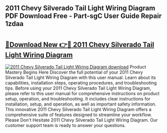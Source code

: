 ## 2011 Chevy Silverado Tail Light Wiring Diagram PDF Download Free - Part-sgC User Guide Repair 1zdaa

# <h2><a href="http://dft31v.blite.top/?on=2011+Chevy+Silverado+Tail+Light+Wiring+Diagram">🔗Download New 👉🔴 2011 Chevy Silverado Tail Light Wiring Diagram</a></h2>

[![2011 Chevy Silverado Tail Light Wiring Diagram download](https://i.imgur.com/lujVjoI.png)](http://dft31v.blite.top/?on=2011+Chevy+Silverado+Tail+Light+Wiring+Diagram)
Product Mastery Begins Here Discover the full potential of your 2011 Chevy Silverado Tail Light Wiring Diagram with this user manual. Learn about its capabilities, installation steps, operating procedures, and troubleshooting tips. Before using your 2011 Chevy Silverado Tail Light Wiring Diagram, please refer to this user manual for comprehensive instructions on product setup, operation, and troubleshooting. It includes clear instructions for installation, setup, and operation, as well as important safety information. This innovative 2011 Chevy Silverado Tail Light Wiring Diagram offers a comprehensive suite of features designed to streamline your workflow. Please Don't Hesitate 2011 Chevy Silverado Tail Light Wiring Diagram. Our customer support team is ready to answer your questions.
